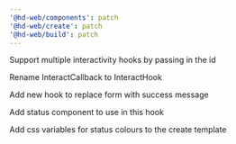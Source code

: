 ```yaml
---
'@hd-web/components': patch
'@hd-web/create': patch
'@hd-web/build': patch
---
```


Support multiple interactivity hooks by passing in the id

Rename InteractCallback to InteractHook

Add new hook to replace form with success message

Add status component to use in this hook

Add css variables for status colours to the create template
